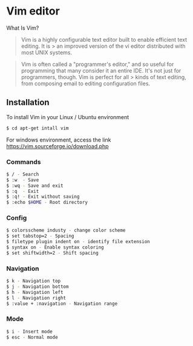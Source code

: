 # Vim editor

What Is Vim?

> Vim is a highly configurable text editor built to enable efficient text editing. It is > an improved version of the vi editor distributed with most UNIX systems.

> Vim is often called a "programmer's editor," and so useful for programming that many 
> consider it an entire IDE. It's not just for programmers, though. Vim is perfect for all > kinds of text editing, from composing email to editing configuration files.


## Installation
To install Vim in your Linux / Ubuntu environment

```sh
$ cd apt-get intall vim
```

For windows environment, access the link https://vim.sourceforge.io/download.php

### Commands
```sh
$ / - Search
$ :w  - Save
$ :wq - Save and exit
$ :q  - Exit
$ :q! - Exit without saving
$ :echo $HOME - Root directory
```
### Config
```sh
$ colorsscheme industy - change color scheme
$ set tabstop=2 - Spacing
$ filetype plugin indent on - identify file extension
$ syntax on - Enable syntax coloring
$ set shiftwidth=2 - Shift spacing
```
### Navigation
```sh
$ k - Navigation top
$ j - Navigation bottom
$ h - Navigation left
$ l - Navigation right
$ :value + :navigation - Navigation range
```
### Mode
```sh
$ i - Insert mode
$ esc - Normal mode
```